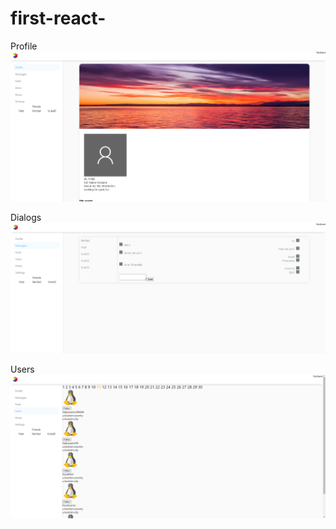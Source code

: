 # first-react-

Profile
![alt text](Profile.png "Profile")

Dialogs
![alt text](Dialogs.png "Dialogs")

Users
![alt text](Users.png "Users")
